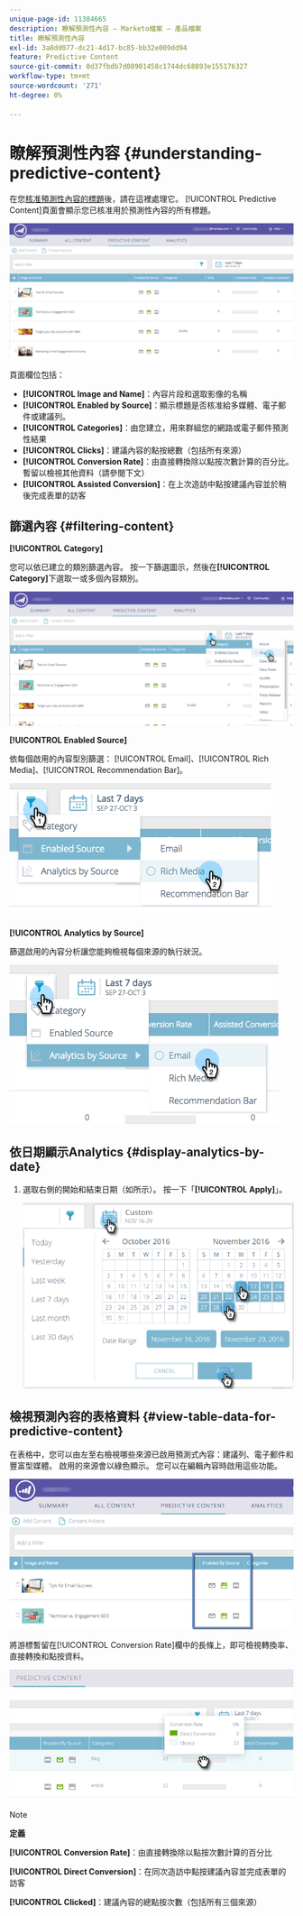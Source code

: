 ```yaml
---
unique-page-id: 11384665
description: 瞭解預測性內容 — Marketo檔案 — 產品檔案
title: 瞭解預測性內容
exl-id: 3a8dd077-dc21-4d17-bc85-bb32e009dd94
feature: Predictive Content
source-git-commit: 0d37fbdb7d08901458c1744dc68893e155176327
workflow-type: tm+mt
source-wordcount: '271'
ht-degree: 0%

---
```


# 瞭解預測性內容 {#understanding-predictive-content}

在您[核准預測性內容的標題](/help/marketo/product-docs/predictive-content/working-with-all-content/approve-a-title-for-predictive-content.md)後，請在這裡處理它。 [!UICONTROL Predictive Content]頁面會顯示您已核准用於預測性內容的所有標題。

![](assets/image2017-10-3-9-3a21-3a38.png)

頁面欄位包括：

* **[!UICONTROL Image and Name]**：內容片段和選取影像的名稱
* **[!UICONTROL Enabled by Source]**：顯示標題是否核准給多媒體、電子郵件或建議列。
* **[!UICONTROL Categories]**：由您建立，用來群組您的網路或電子郵件預測性結果
* **[!UICONTROL Clicks]**：建議內容的點按總數（包括所有來源）
* **[!UICONTROL Conversion Rate]**：由直接轉換除以點按次數計算的百分比。 暫留以檢視其他資料（請參閱下文）
* **[!UICONTROL Assisted Conversion]**：在上次造訪中點按建議內容並於稍後完成表單的訪客

## 篩選內容 {#filtering-content}

**[!UICONTROL Category]**

您可以依已建立的類別篩選內容。 按一下篩選圖示，然後在&#x200B;**[!UICONTROL Category]**&#x200B;下選取一或多個內容類別。

![](assets/image2017-10-3-9-3a24-3a38.png)

**[!UICONTROL Enabled Source]**

依每個啟用的內容型別篩選： [!UICONTROL Email]、[!UICONTROL Rich Media]、[!UICONTROL Recommendation Bar]。

![](assets/image2017-10-3-9-3a25-3a9.png)

**[!UICONTROL Analytics by Source]**

篩選啟用的內容分析讓您能夠檢視每個來源的執行狀況。

![](assets/image2017-10-3-9-3a25-3a34.png)

## 依日期顯示Analytics {#display-analytics-by-date}

1. 選取右側的開始和結束日期（如所示）。 按一下「**[!UICONTROL Apply]**」。

   ![](assets/predictive-content-filter-by-date-hands.png)

## 檢視預測內容的表格資料 {#view-table-data-for-predictive-content}

在表格中，您可以由左至右檢視哪些來源已啟用預測式內容：建議列、電子郵件和豐富型媒體。 啟用的來源會以綠色顯示。 您可以在編輯內容時啟用這些功能。

![](assets/image2017-10-3-9-3a26-3a25.png)

將游標暫留在[!UICONTROL Conversion Rate]欄中的長條上，即可檢視轉換率、直接轉換和點按資料。

![](assets/predictive-content-conversion-rate-popup-hand.png)

>[!NOTE]
>
>**定義**
>
>**[!UICONTROL Conversion Rate]**：由直接轉換除以點按次數計算的百分比
>
>**[!UICONTROL Direct Conversion]**：在同次造訪中點按建議內容並完成表單的訪客
>
>**[!UICONTROL Clicked]**：建議內容的總點按次數（包括所有三個來源）
